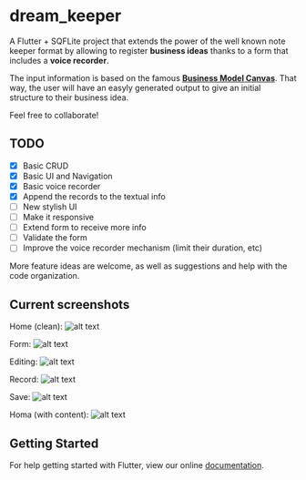 # dream_keeper

A Flutter + SQFLite project that extends the power of the well known note keeper format by allowing to register **business ideas** thanks to a form that includes a **voice recorder**.

The input information is based on the famous **[Business Model Canvas](https://en.wikipedia.org/wiki/Business_Model_Canvas)**. That way, the user will have an easyly generated output to give an initial structure to their business idea.

Feel free to collaborate!

## TODO
- [x] Basic CRUD
- [x] Basic UI and Navigation
- [x] Basic voice recorder
- [x] Append the records to the textual info
- [ ] New stylish UI
- [ ] Make it responsive
- [ ] Extend form to receive more info
- [ ] Validate the form
- [ ] Improve the voice recorder mechanism (limit their duration, etc)

More feature ideas are welcome, as well as suggestions and help with the code organization.

## Current screenshots

Home (clean): 
![alt text](https://github.com/manuelvargastapia/dream_keeper/blob/master/screenshots/screen1.png "Home")

Form:
![alt text](https://github.com/manuelvargastapia/dream_keeper/blob/master/screenshots/screen2.png "Form")

Editing: 
![alt text](https://github.com/manuelvargastapia/dream_keeper/blob/master/screenshots/screen3.png "Editing")

Record: 
![alt text](https://github.com/manuelvargastapia/dream_keeper/blob/master/screenshots/screen4.png "Record")

Save: 
![alt text](https://github.com/manuelvargastapia/dream_keeper/blob/master/screenshots/screen5.png "Save")

Homa (with content):
![alt text](https://github.com/manuelvargastapia/dream_keeper/blob/master/screenshots/screen6.png "Home")


## Getting Started

For help getting started with Flutter, view our online
[documentation](https://flutter.io/).
